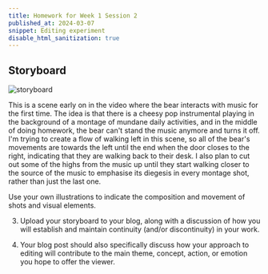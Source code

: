 ```yaml
---
title: Homework for Week 1 Session 2
published_at: 2024-03-07
snippet: Editing experiment
disable_html_sanitization: true
---
```


## Storyboard

![storyboard](/w02/storyboard.jpg)

This is a scene early on in the video where the bear interacts with music for the first time. The idea is that there is a cheesy pop instrumental playing in the background of a montage of mundane daily activities, and in the middle of doing homework, the bear can't stand the music anymore and turns it off. I'm trying to create a flow of walking left in this scene, so all of the bear's movements are towards the left until the end when the door closes to the right, indicating that they are walking back to their desk. I also plan to cut out some of the highs from the music up until they start walking closer to the source of the music to emphasise its diegesis in every montage shot, rather than just the last one. 

Use your own illustrations to indicate the composition and movement of shots and visual elements.

3. Upload your storyboard to your blog, along with a discussion of how you will establish and maintain continuity (and/or discontinuity) in your work.

4. Your blog post should also specifically discuss how your approach to editing will contribute to the main theme, concept, action, or emotion you hope to offer the viewer.



<br><br>